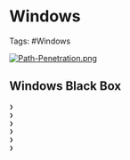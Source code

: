 # Windows 

Tags: #Windows 

[![Path-Penetration.png](https://i.postimg.cc/j54pCv9q/Path-Penetration.png)](https://postimg.cc/tZ7SMdp8)
## Windows Black Box 

```bash 
❯ 
❯ 
❯ 
❯ 
❯ 
❯ 
```